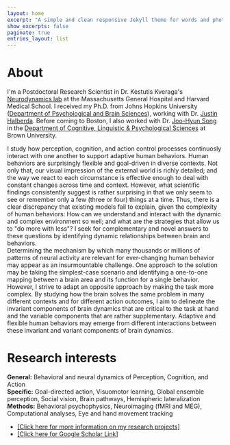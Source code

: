 ```yaml
---
layout: home
excerpt: "A simple and clean responsive Jekyll theme for words and photos."
show_excerpts: false
paginate: true
entries_layout: list
---
```

# About<br/>
I'm a Postdoctoral Research Scientist in Dr. Kestutis Kveraga's [Neurodynamics lab](http://www.kveragalab.org/index.html) at the Massachusetts General Hospital and Harvard Medical School. I received my Ph.D. from Johns Hopkins University ([Department of Psychological and Brain Sciences](https://pbs.jhu.edu/)), working with Dr. [Justin Halberda](http://www.halberdalab.net/). Before coming to Boston, I also worked with Dr. [Joo-Hyun Song](http://research.clps.brown.edu/songlab/) in the [Department of Cognitive, Linguistic & Psychological Sciences](https://www.brown.edu/academics/cognitive-linguistic-psychological-sciences/home) at Brown University.<br/>

I study how perception, cognition, and action control processes continuosly interact with one another to support adaptive human behaviors. Human behaviors are surprisingly flexible and goal-driven in diverse contexts. Not only that, our visual impression of the external world is richly detailed; and the way we react to each circumstance is effective enough to deal with constant changes across time and context. However, what scientific findings consistently suggest is rather surprising in that we only seem to see or remember only a few (three or four) things at a time. Thus, there is a clear discrepancy that existing models fail to explain, given the complexity of human behaviors: How can we understand and interact with the dynamic and complex environment so well; and what are the strategies that allow us to "do more with less"? I seek for complementary and novel answers to these questions by identifying dynamic relationships between brain and behaviors.<br/>
Determining the mechanism by which many thousands or millions of patterns of neural activity are relevant for ever-changing human behavior may appear as an insurmountable challenge. One approach to the solution may be taking the simplest-case scenario and identifying a one-to-one mapping between a brain area and its function for a single behavior. However, I strive to adapt an opposite approach by making the task more complex. By studying how the brain solves the same problem in many different contexts and for different action outcomes, I aim to delineate the invariant components of brain dynamics that are critical to the task at hand and the variable components that are rather supplementary. Adaptive and flexible human behaviors may emerge from different interactions between these invariant and variant components of brain dynamics.<br/>

# Research interests<br/>
**General:** Behavioral and neural dynamics of Perception, Cognition, and Action<br/>
**Specific:** Goal-directed action, Visuomotor learning, Global ensemble perception, Social vision, Brain pathways, Hemispheric lateralization<br/>
**Methods:** Behavioral psychophysics, Neuroimaging (fMRI and MEG), Computational analyses, Eye and hand movement tracking <br/>

* [[Click here for more information on my research projects]](https://heeyeon-im.github.io/projects/)
* [[Click here for Google Scholar Link]](https://scholar.google.com/citations?user=Zq3Z-ioAAAAJ&hl=en)
